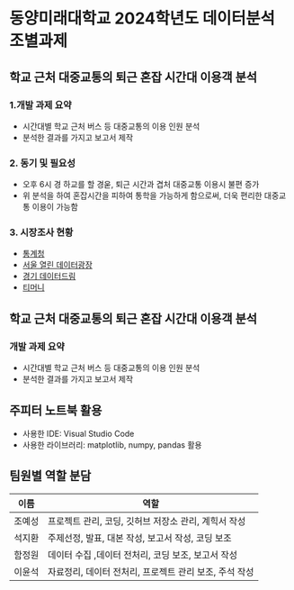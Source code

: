 # 동양미래대학교 2024학년도 데이터분석 조별과제 

## 학교 근처 대중교통의 퇴근 혼잡 시간대 이용객 분석
### 1.개발 과제 요약
- 시간대별 학교 근처 버스 등 대중교통의 이용 인원 분석
- 분석한 결과를 가지고 보고서 제작

### 2. 동기 및 필요성
- 오후 6시 경 하교를 할 경욷, 퇴근 시간과 겹처 대중교통 이용시 불편 증가
- 위 분석을 하여 혼잡시간을 피하여 통학을 가능하게 함으로써, 더욱 편리한 대중교통 이용이 가능함

### 3. 시장조사 현황
- [통계청](https://kostat.go.kr)
- [서울 열린 데이터광장](https://data.seoul.go.kr/)
- [경기 데이터드림](https://data.gg.go.kr/)
- [티머니](https://pay.tmoney.co.kr/)

## 학교 근처 대중교통의 퇴근 혼잡 시간대 이용객 분석
### 개발 과제 요약
- 시간대별 학교 근처 버스 등 대중교통의 이용 인원 분석
- 분석한 결과를 가지고 보고서 제작

## 주피터 노트북 활용
- 사용한 IDE: Visual Studio Code 
- 사용한 라이브러리:  matplotlib, numpy, pandas 활용

## 팀원별 역할 분담
| 이름| 역할|
|------|------|
| 조예성 | 프로젝트 관리, 코딩, 깃허브 저장소 관리, 계힉서 작성|
| 석지환 | 주제선정, 발표, 대본 작성, 보고서 작성, 코딩 보조 |
| 함정원 | 데이터 수집 ,데이터 전처리, 코딩 보조, 보고서 작성 |
| 이윤석 | 자료정리, 데이터 전처리, 프로젝트 관리 보조, 주석 작성 |
